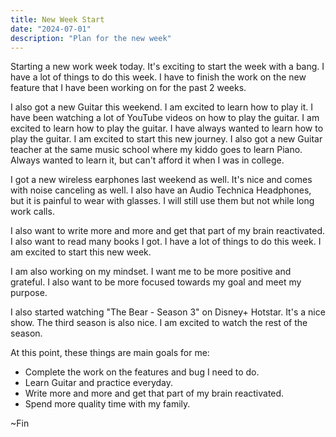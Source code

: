 ```yaml
---
title: New Week Start
date: "2024-07-01"
description: "Plan for the new week"
---
```


Starting a new work week today. It's exciting to start the week with a bang. I have a lot of things to do this week. I have to finish the work on the new feature that I have been working on for the past 2 weeks.

I also got a new Guitar this weekend. I am excited to learn how to play it. I have been watching a lot of YouTube videos on how to play the guitar. I am excited to learn how to play the guitar. I have always wanted to learn how to play the guitar. I am excited to start this new journey. I also got a new Guitar teacher at the same music school where my kiddo goes to learn Piano. Always wanted to learn it, but can't afford it when I was in college.

I got a new wireless earphones last weekend as well. It's nice and comes with noise canceling as well. I also have an Audio Technica Headphones, but it is painful to wear with glasses. I will still use them but not while long work calls.

I also want to write more and more and get that part of my brain reactivated. I also want to read many books I got. I have a lot of things to do this week. I am excited to start this new week.


I am also working on my mindset. I want me to be more positive and grateful. I also want to be more focused towards my goal and meet my purpose.

I also started watching "The Bear - Season 3" on Disney+ Hotstar. It's a nice show. The third season is also nice. I am excited to watch the rest of the season.

At this point, these things are main goals for me:

- Complete the work on the features and bug I need to do.
- Learn Guitar and practice everyday.
- Write more and more and get that part of my brain reactivated.
- Spend more quality time with my family.


~Fin
